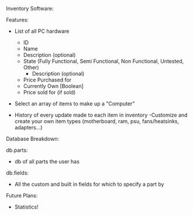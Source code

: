 Inventory Software:

Features:

- List of all PC hardware
	- ID
	- Name
	- Description (optional)
	- State (Fully Functional, Semi Functional, Non Functional, Untested, Other)
		- Description (optional)
	- Price Purchased for
	- Currently Own [Boolean]
	- Price sold for (if sold)

- Select an array of items to make up a "Computer"
- History of every update made to each item in inventory
-Customize and create your own item types (motherboard, ram, psu, fans/heatsinks, adapters...)


Database Breakdown:

db.parts:
  - db of all parts the user has

db.fields:
  - All the custom and built in fields for which to specify a part by

Future Plans:

- Statistics!
